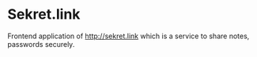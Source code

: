 # Sekret.link

Frontend application of http://sekret.link which is a service to share notes, passwords securely.
